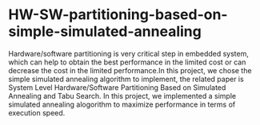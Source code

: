 # HW-SW-partitioning-based-on-simple-simulated-annealing

Hardware/software partitioning is very critical step in embedded system, which can help to obtain the best
performance in the limited cost or can decrease the cost in the limited performance.In this project, we chose
the simple simulated annealing algorithm to implement, the related paper is System Level Hardware/Software
Partitioning Based on Simulated Annealing and Tabu Search. In this project, we implemented a simple simulated 
annealing alogorithm to maximize performance in terms of execution speed. 
